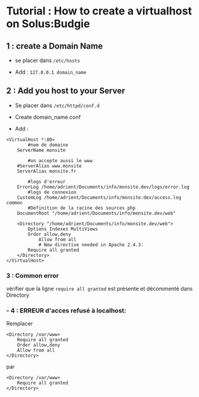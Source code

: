 # Tutorial : How to create a virtualhost on Solus:Budgie 

## 1 : create a Domain Name 
- se placer dans `/etc/hosts`

- Add : `127.0.0.1 domain_name`

## 2 : Add you host to your Server

- Se placer dans `/etc/httpd/conf.d`

- Create domain_name.conf

- Add : 
```
<VirtualHost *:80>
        #nom de domaine
	ServerName monsite

        #on accepte aussi le www
	#ServerAlias www.monsite
	ServerAlias monsite.fr

        #logs d'erreur
	ErrorLog /home/adrient/Documents/info/monsite.dev/logs/error.log 
        #logs de connexion
	CustomLog /home/adrient/Documents/info/monsite.dev/access.log common
        #Définition de la racine des sources php
	DocumentRoot "/home/adrient/Documents/info/monsite.dev/web"

	<Directory "/home/adrient/Documents/info/monsite.dev/web">
		Options Indexes MultiViews
   		Order allow,deny
    		Allow from all
    		# New directive needed in Apache 2.4.3: 
   		Require all granted
	</Directory>
</VirtualHost>
```

### 3 : Common error

vérifier que la ligne `require all granted` est présente et décommenté dans Directory

### - 4 : ERREUR d'acces refusé à localhost: 
Remplacer 
```
<Directory /var/www>
	Require all granted
	Order allow,deny
	Allow from all
</Directory>
```
par 
```
<Directory /var/www>
	Require all granted
</Directory>
```
